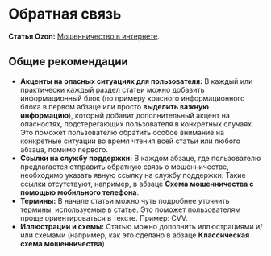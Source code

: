 # Обратная связь
**Статья Ozon:** [Мошенничество в интернете](https://docs.ozon.ru/common/my-settings/bezopasnost/moshennichestvo-v-internete/?country=RU). 
## Общие рекомендации
- **Акценты на опасных ситуациях для пользователя:** В каждый или практически каждый раздел статьи можно добавить информационный блок (по примеру красного информационного блока в первом абзаце или просто **выделить важную информацию**), который добавит дополнительный акцент на опасностях, подстерегающих пользователя в конкретных случаях. Это поможет пользователю обратить особое внимание на конкретные ситуации во время чтения всей статьи или любого абзаца, помимо первого.
- **Ссылки на службу поддержки:** В каждом абзаце, где пользователю предлагается отправить обратную связь о мошенничестве, необходимо указать явную ссылку на службу поддержки. Такие ссылки отсутствуют, например, в абзаце **Схема мошенничества с помощью мобильного телефона**.
- **Термины:** В начале статьи можно чуть подробнее уточнить термины, используемые в статье. Это поможет пользователям проще ориентироваться в тексте. Пример: CVV.
- **Иллюстрации и схемы:** Статью можно дополнить иллюстрациями и/или схемами (например, как это сделано в абзаце **Классическая схема мошенничества**). 
